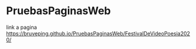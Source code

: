 # PruebasPaginasWeb

link a pagina
https://bruveping.github.io/PruebasPaginasWeb/FestivalDeVideoPoesia2020/
